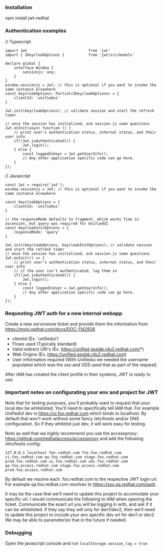 ### Installation

npm install jwt-redhat

### Authentication examples

// Typescript 
```
import Jwt                            from 'jwt'
import { IKeycloakOptions }           from 'jwt/src/models'

declare global {
    interface Window {
        sessionjs: any;
    }
}
window.sessionjs = Jwt; // this is optional if you want to invoke the same instance elsewhere
const keycloakOptions: Partial<IKeycloakOptions> = {
    clientId: 'unifiedui'
}

Jwt.init(keycloakOptions); // validate session and start the refresh timer

// once the session has initialized, ask session.js some questions
Jwt.onInit(async function () {
    // print user's authentication status, internal status, and their user info
    if(!Jwt.isAuthenticated()) {
        Jwt.login();
    } else {
        const loggedInUser = Jwt.getUserInfo();
        // Any other application specific code can go here.
    }
});
```

// Javascript 
```
const Jwt = require('jwt');
window.sessionjs = Jwt; // this is optional if you want to invoke the same instance elsewhere

const keycloakOptions = {
    clientId: 'unifiedui'
}

// the responseMode defaults to fragment, which works fine in ascension, but query was required for UnifiedUI
const keycloakInitOptions = {
    responseMode: 'query'
}

Jwt.init(keycloakOptions, keycloakInitOptions); // validate session and start the refresh timer
// once the session has initialized, ask session.js some questions
Jwt.onInit(() => {
    // print user's authentication status, internal status, and their user info
    // if the user isn't authenticated, log them in
    if(!Jwt.isAuthenticated()) {
        Jwt.login();
    } else {
        const loggedInUser = Jwt.getUserInfo();
        // Any other application specific code can go here.
    }
});
```

### Requesting JWT auth for a new internal webapp

Create a new servicenow ticket and provide them the information from https://mojo.redhat.com/docs/DOC-1142936

* clientid (Ex. 'unifiedui')
* Flows used (Typically standard)
* Valid redirect URI's (Ex. https://unified.gsslab.rdu2.redhat.com/*)
* Web Origins (Ex. https://unified.gsslab.rdu2.redhat.com)
* User information required (With Unifiedui we needed the username populated which was the sso and UDS used that as part of the request)

After IAM has created the client profile in their systems, JWT is ready to use.

### Important notes on configurating your env and project for JWT

Note that for testing purposes, you'll probably want to request that your local dev be whitelisted.  You'll need to specifically tell IAM that.  For example UnifiedUI dev is https://ui.foo.redhat.com which binds to localhost.  By default that won't work without some fancy /etc/hosts and/or DNS configuration.  So if they whitelist just dev, it will work easy for testing.  

Note as well that we *highly* recommend you use the accessproxy: https://github.com/redhataccess/accessproxy and add the following /etc/hosts config:

```
127.0.0.1 localhost foo.redhat.com fte.foo.redhat.com ci.foo.redhat.com qa.foo.redhat.com stage.foo.redhat.com prod.foo.redhat.com ui.foo.redhat.com uds.foo.redhat.com qa.foo.access.redhat.com stage.foo.access.redhat.com prod.foo.access.redhat.com
```

By default we resolve each <env>.foo.redhat.com to the respective JWT login url.  For example qa.foo.redhat.com resolves to https://sso.qa.redhat.com/auth.

It may be the case that we'll need to update this project to accomodate your specific url.  I would communicate the following to IAM when opening the ticket.  Communicate the exact url you will be logging in with, and ask if it can be whitelisted.  If they say they will only for dev1/dev2, then we'll need to update this project to include your env specific dev url for dev1 or dev2.  We may be able to parameterize that in the future if needed.

### Debugging

Open the javascript console and run `localStorage.session_log = true`
